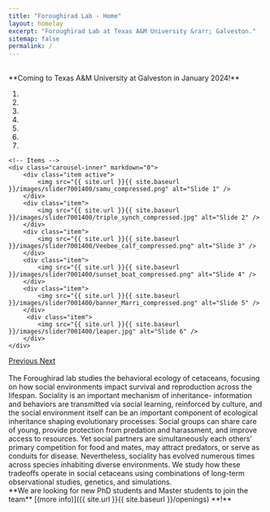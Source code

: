 ```yaml
---
title: "Foroughirad Lab - Home"
layout: homelay
excerpt: "Foroughirad Lab at Texas A&M University &rarr; Galveston."
sitemap: false
permalink: /
---
```

<br>
**Coming to Texas A&M University at Galveston in January 2024!** 
<br>

<div markdown="0" id="carousel" class="carousel slide" data-ride="carousel" data-interval="4000" data-pause="hover" >
    <!-- Menu -->
    <ol class="carousel-indicators">
        <li data-target="#carousel" data-slide-to="0" class="active"></li>
        <li data-target="#carousel" data-slide-to="1"></li>
        <li data-target="#carousel" data-slide-to="2"></li>
        <li data-target="#carousel" data-slide-to="3"></li>
        <li data-target="#carousel" data-slide-to="4"></li>
        <li data-target="#carousel" data-slide-to="5"></li>
        <li data-target="#carousel" data-slide-to="6"></li>
    </ol>

    <!-- Items -->
    <div class="carousel-inner" markdown="0">
        <div class="item active">
            <img src="{{ site.url }}{{ site.baseurl }}/images/slider7001400/samu_compressed.png" alt="Slide 1" />
        </div>
        <div class="item">
            <img src="{{ site.url }}{{ site.baseurl }}/images/slider7001400/triple_synch_compressed.jpg" alt="Slide 2" />
        </div>
        <div class="item">
            <img src="{{ site.url }}{{ site.baseurl }}/images/slider7001400/Veebee_calf_compressed.png" alt="Slide 3" />
        </div>
        <div class="item">
            <img src="{{ site.url }}{{ site.baseurl }}/images/slider7001400/sunset_boat_compressed.png" alt="Slide 4" />
        </div>
        <div class="item">
            <img src="{{ site.url }}{{ site.baseurl }}/images/slider7001400/banner_Marri_compressed.png" alt="Slide 5" />
        </div>       
         <div class="item">
            <img src="{{ site.url }}{{ site.baseurl }}/images/slider7001400/leaper.jpg" alt="Slide 6" />
        </div>
    </div>
  <a class="left carousel-control" href="#carousel" role="button" data-slide="prev">
    <span class="glyphicon glyphicon-chevron-left" aria-hidden="true"></span>
    <span class="sr-only">Previous</span>
  </a>
  <a class="right carousel-control" href="#carousel" role="button" data-slide="next">
    <span class="glyphicon glyphicon-chevron-right" aria-hidden="true"></span>
    <span class="sr-only">Next</span>
  </a>
</div>

<br>
The Foroughirad lab studies the behavioral ecology of cetaceans, focusing on how social environments impact survival and reproduction across the lifespan. Sociality is an important mechanism of inheritance- information and behaviors are transmitted via social learning, reinforced by culture, and the social environment itself can be an important component of ecological inheritance shaping evolutionary processes. Social groups can share care of young, provide protection from predation and harassment, and improve access to resources. Yet social partners are simultaneously each others’ primary competition for food and mates, may attract predators, or serve as conduits for disease. Nevertheless, sociality has evolved numerous times across species inhabiting diverse environments. We study how these tradeoffs operate in social cetaceans using combinations of long-term observational studies, genetics, and simulations.  

<br>
 **We are  looking for new PhD students and Master students to join the team** [(more info)]({{ site.url }}{{ site.baseurl }}/openings) **!**
<br><br>



<!--<figure class="fourth">
  <img src="{{ site.url }}{{ site.baseurl }}/images/logopic/Logo_Leiden.jpg" style="width: 210px">
  <img src="{{ site.url }}{{ site.baseurl }}/images/logopic/Logo_Nanofront.jpg" style="width: 110px">
  <img src="{{ site.url }}{{ site.baseurl }}/images/logopic/Logo_NWO.jpg" style="width: 120px">
  <img src="{{ site.url }}{{ site.baseurl }}/images/logopic/Logo_ERC.jpg" style="width: 110px">
</figure>-->
